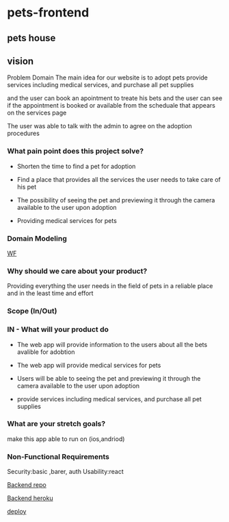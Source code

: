 # pets-frontend

## pets house 

## vision

Problem Domain The main idea for our website is to adopt pets provide services including medical services, and purchase all pet supplies

and the user can book an apointment to treate his bets and the user can 
see if the appointment is booked or available from the scheduale that appears on the services page


The user was able to talk with the admin to agree on the adoption procedures


### What pain point does this project solve?

* Shorten the time to find a pet for adoption

* Find a place that provides all the services the user needs to take care of his pet

* The possibility of seeing the pet and previewing it through the camera available to the user upon adoption

* Providing medical services for pets

### Domain Modeling

[WF](https://lucid.app/lucidspark/ba8882bc-ca00-4f06-b668-fc94679ff2c3/edit?viewport_l[…]1123%2C0_0&invitationId=inv_19bc5807-c129-4343-b80b-cb76b1c0c5a9)

### Why should we care about your product?

Providing everything the user needs in the field of pets in a reliable place and in the least time and effort

### Scope (In/Out)

### IN - What will your product do

* The web app will provide information to the users about all the bets avalible for adobtion

* The web app will provide medical services for pets

* Users will be able to seeing the pet and previewing it through the camera available to the user upon adoption

* provide services including medical services, and purchase all pet supplies

### What are your stretch goals?

make this app able to run on (ios,andriod)

### Non-Functional Requirements

Security:basic ,barer, auth
Usability:react 

[Backend repo ](https://github.com/gold-team-5/pets-backend)


[Backend heroku](https://gold-team-mid-project.herokuapp.com)

[deploy](https://y033w.csb.app/)